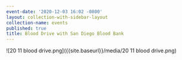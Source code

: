 ```yaml
---
event-date: '2020-12-03 16:02 -0800'
layout: collection-with-sidebar-layout
collection-name: events
published: true
title: Blood Drive with San Diego Blood Bank
---
```

![20 11 blood drive.png]({{site.baseurl}}/media/20 11 blood drive.png)
